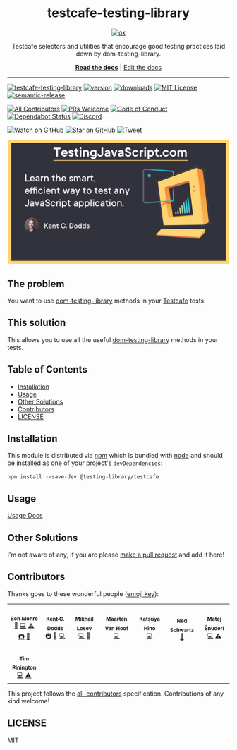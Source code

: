 <div align="center">
<h1>testcafe-testing-library</h1>

<a href="https://www.emojione.com/emoji/1f402">
<img height="80" width="80" alt="ox" src="https://raw.githubusercontent.com/testing-library/testcafe-testing-library/master/other/ox.png" />

</a>

<p>Testcafe selectors and utilities that encourage good testing practices laid down by dom-testing-library.</p>

[**Read the docs**](https://testing-library.com/docs/testcafe-testing-library/intro) | [Edit the docs](https://github.com/alexkrolick/testing-library-docs)

</div>

<hr />

[![testcafe-testing-library](https://github.com/testing-library/testcafe-testing-library/workflows/testcafe-testing-library/badge.svg)](https://github.com/testing-library/testcafe-testing-library/actions?query=branch%3Amaster+workflow%3Atestcafe-testing-library)
[![version][version-badge]][package]
[![downloads][downloads-badge]][npmtrends]
[![MIT License][license-badge]][license]
[![semantic-release](https://img.shields.io/badge/%20%20%F0%9F%93%A6%F0%9F%9A%80-semantic--release-e10079.svg)](https://github.com/semantic-release/semantic-release)

[![All Contributors](https://img.shields.io/badge/all_contributors-7-blue.svg?style=flat-square)](#contributors)
[![PRs Welcome][prs-badge]][prs]
[![Code of Conduct][coc-badge]][coc]
[![Dependabot Status](https://api.dependabot.com/badges/status?host=github&repo=testing-library/testcafe-testing-library)](https://dependabot.com)
[![Discord][discord-badge]][discord]

[![Watch on GitHub][github-watch-badge]][github-watch]
[![Star on GitHub][github-star-badge]][github-star]
[![Tweet][twitter-badge]][twitter]

<div align="center">
<a href="https://testingjavascript.com">
<img width="500" alt="TestingJavaScript.com Learn the smart, efficient way to test any JavaScript application." src="https://raw.githubusercontent.com/kentcdodds/cypress-testing-library/master/other/testingjavascript.jpg" />
</a>
</div>

## The problem

You want to use [dom-testing-library](https://github.com/kentcdodds/dom-testing-library) methods in your [Testcafe][testcafe] tests.

## This solution

This allows you to use all the useful [dom-testing-library](https://github.com/kentcdodds/dom-testing-library) methods in your tests.

## Table of Contents

<!-- START doctoc generated TOC please keep comment here to allow auto update -->
<!-- DON'T EDIT THIS SECTION, INSTEAD RE-RUN doctoc TO UPDATE -->

- [Installation](#installation)
- [Usage](#usage)
- [Other Solutions](#other-solutions)
- [Contributors](#contributors)
- [LICENSE](#license)

<!-- END doctoc generated TOC please keep comment here to allow auto update -->

## Installation

This module is distributed via [npm][npm] which is bundled with [node][node] and
should be installed as one of your project's `devDependencies`:

```
npm install --save-dev @testing-library/testcafe
```

## Usage

[Usage Docs](https://testing-library.com/docs/testcafe-testing-library/intro#usage)

## Other Solutions

I'm not aware of any, if you are please [make a pull request][prs] and add it
here!

## Contributors

Thanks goes to these wonderful people ([emoji key](https://allcontributors.org/docs/en/emoji-key)):

<!-- ALL-CONTRIBUTORS-LIST:START - Do not remove or modify this section -->
<!-- prettier-ignore-start -->
<!-- markdownlint-disable -->
<table>
  <tr>
    <td align="center"><a href="https://github.com/benmonro"><img src="https://avatars3.githubusercontent.com/u/399236?v=4" width="100px;" alt=""/><br /><sub><b>Ben Monro</b></sub></a><br /><a href="https://github.com/testing-library/testcafe-testing-library/commits?author=benmonro" title="Documentation">📖</a> <a href="https://github.com/testing-library/testcafe-testing-library/commits?author=benmonro" title="Code">💻</a> <a href="https://github.com/testing-library/testcafe-testing-library/commits?author=benmonro" title="Tests">⚠️</a> <a href="#infra-benmonro" title="Infrastructure (Hosting, Build-Tools, etc)">🚇</a> <a href="#ideas-benmonro" title="Ideas, Planning, & Feedback">🤔</a></td>
    <td align="center"><a href="https://kentcdodds.com"><img src="https://avatars0.githubusercontent.com/u/1500684?v=4" width="100px;" alt=""/><br /><sub><b>Kent C. Dodds</b></sub></a><br /><a href="#infra-kentcdodds" title="Infrastructure (Hosting, Build-Tools, etc)">🚇</a> <a href="#ideas-kentcdodds" title="Ideas, Planning, & Feedback">🤔</a> <a href="https://github.com/testing-library/testcafe-testing-library/commits?author=kentcdodds" title="Code">💻</a></td>
    <td align="center"><a href="https://twitter.com/miherlosev"><img src="https://avatars2.githubusercontent.com/u/4133518?v=4" width="100px;" alt=""/><br /><sub><b>Mikhail Losev</b></sub></a><br /><a href="https://github.com/testing-library/testcafe-testing-library/commits?author=miherlosev" title="Code">💻</a> <a href="#question-miherlosev" title="Answering Questions">💬</a></td>
    <td align="center"><a href="http://mrtnvh.com"><img src="https://avatars1.githubusercontent.com/u/2543633?v=4" width="100px;" alt=""/><br /><sub><b>Maarten Van Hoof</b></sub></a><br /><a href="https://github.com/testing-library/testcafe-testing-library/commits?author=vanhoofmaarten" title="Code">💻</a></td>
    <td align="center"><a href="https://github.com/dobogo"><img src="https://avatars2.githubusercontent.com/u/1498117?v=4" width="100px;" alt=""/><br /><sub><b>Katsuya Hino</b></sub></a><br /><a href="https://github.com/testing-library/testcafe-testing-library/commits?author=dobogo" title="Code">💻</a></td>
    <td align="center"><a href="http://theinterned.net"><img src="https://avatars2.githubusercontent.com/u/2694?v=4" width="100px;" alt=""/><br /><sub><b>Ned Schwartz</b></sub></a><br /><a href="https://github.com/testing-library/testcafe-testing-library/commits?author=theinterned" title="Documentation">📖</a></td>
    <td align="center"><a href="https://www.matej.snuderl.si/"><img src="https://avatars3.githubusercontent.com/u/8524109?v=4" width="100px;" alt=""/><br /><sub><b>Matej Šnuderl</b></sub></a><br /><a href="https://github.com/testing-library/testcafe-testing-library/commits?author=Meemaw" title="Code">💻</a> <a href="https://github.com/testing-library/testcafe-testing-library/commits?author=Meemaw" title="Tests">⚠️</a></td>
  </tr>
  <tr>
    <td align="center"><a href="https://github.com/timmak"><img src="https://avatars2.githubusercontent.com/u/24553?v=4" width="100px;" alt=""/><br /><sub><b>Tim Pinington</b></sub></a><br /><a href="https://github.com/testing-library/testcafe-testing-library/commits?author=timmak" title="Code">💻</a> <a href="https://github.com/testing-library/testcafe-testing-library/commits?author=timmak" title="Tests">⚠️</a></td>
  </tr>
</table>

<!-- markdownlint-enable -->
<!-- prettier-ignore-end -->

<!-- ALL-CONTRIBUTORS-LIST:END -->

This project follows the [all-contributors](https://github.com/all-contributors/all-contributors) specification. Contributions of any kind welcome!

## LICENSE

MIT

[npm]: https://www.npmjs.com/
[node]: https://nodejs.org
[coverage]: https://codecov.io/github/testing-library/testcafe-testing-library
[version-badge]: https://img.shields.io/npm/v/@testing-library/testcafe.svg?style=flat-square
[package]: https://www.npmjs.com/package/@testing-library/testcafe
[downloads-badge]: https://img.shields.io/npm/dm/@testing-library/testcafe.svg?style=flat-square
[npmtrends]: http://www.npmtrends.com/@testing-library/testcafe
[license-badge]: https://img.shields.io/npm/l/@testing-library/testcafe.svg?style=flat-square
[license]: https://github.com/testing-library/testcafe-testing-library/blob/master/LICENSE
[prs-badge]: https://img.shields.io/badge/PRs-welcome-brightgreen.svg?style=flat-square
[prs]: http://makeapullrequest.com
[donate-badge]: https://img.shields.io/badge/$-support-green.svg?style=flat-square
[coc-badge]: https://img.shields.io/badge/code%20of-conduct-ff69b4.svg?style=flat-square
[coc]: https://github.com/testing-library/testcafe-testing-library/blob/master/other/CODE_OF_CONDUCT.md
[github-watch-badge]: https://img.shields.io/github/watchers/testing-library/testcafe-testing-library.svg?style=social
[github-watch]: https://github.com/testing-library/testcafe-testing-library/watchers
[github-star-badge]: https://img.shields.io/github/stars/testing-library/testcafe-testing-library.svg?style=social
[github-star]: https://github.com/testing-library/testcafe-testing-library/stargazers
[twitter]: https://twitter.com/intent/tweet?text=Check%20out%20testcafe-testing-library%20by%20%40benmonro%20https%3A%2F%2Fgithub.com%2Ftesting-library%2Ftestcafe-testing-library%20%F0%9F%91%8D
[twitter-badge]: https://img.shields.io/twitter/url/https/github.com/testing-library/testcafe-testing-library.svg?style=social
[emojis]: https://github.com/benmonro/all-contributors#emoji-key
[all-contributors]: https://github.com/all-contributors/all-contributors
[dom-testing-library]: https://github.com/testing-library/dom-testing-library
[testcafe]: https://devexpress.github.io/testcafe/
[discord-badge]: https://img.shields.io/discord/723559267868737556.svg?color=7389D8&labelColor=6A7EC2&logo=discord&logoColor=ffffff&style=flat-square
[discord]: https://discord.gg/c6JN9fM
